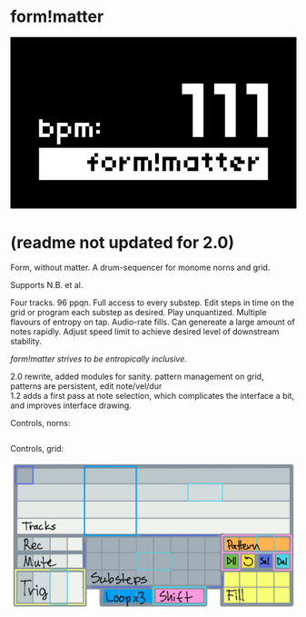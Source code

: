 # form!matter


![form_without_matter](screenshot.png)

# (readme not updated for 2.0)

Form, without matter. A drum-sequencer for monome norns and grid.

Supports N.B. et al.

Four tracks. 96 ppqn. Full access to every substep. Edit steps in time on the grid or program each substep as desired. Play unquantized. Multiple flavours of entropy on tap. Audio-rate fills. Can genereate a large amount of notes rapidly. Adjust speed limit to achieve desired level of downstream stability. 

*form!matter strives to be entropically inclusive.*  

2.0 rewrite, added modules for sanity. pattern management on grid, patterns are persistent, edit note/vel/dur  
1.2 adds a first pass at note selection, which complicates the interface a bit, and improves interface drawing.  

Controls, norns:
```

```

Controls, grid:

![form_without_matter](form_without_matter_grid.jpg)

```






```

